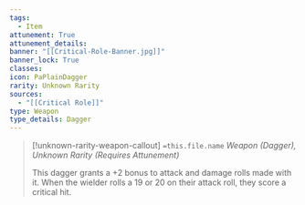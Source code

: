 ```yaml
---
tags:
  - Item
attunement: True
attunement_details: 
banner: "[[Critical-Role-Banner.jpg]]"
banner_lock: True
classes:
icon: PaPlainDagger
rarity: Unknown Rarity
sources:
  - "[[Critical Role]]"
type: Weapon
type_details: Dagger
---
```

>[!unknown-rarity-weapon-callout] `=this.file.name`
>*Weapon (Dagger), Unknown Rarity (Requires Attunement)*
>
>This dagger grants a +2 bonus to attack and damage rolls made with it. When the wielder rolls a 19 or 20 on their attack roll, they score a critical hit.
>
>
